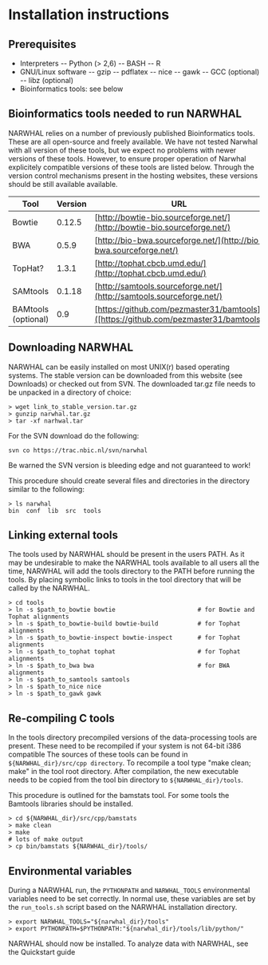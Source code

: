 # Installation instructions

## Prerequisites

- Interpreters
  -- Python (> 2,6)
  -- BASH
  -- R
- GNU/Linux software
  -- gzip
  -- pdflatex
  -- nice
  -- gawk
  -- GCC (optional)
  -- libz (optional)
- Bioinformatics tools: see below

## Bioinformatics tools needed to run NARWHAL

NARWHAL relies on a number of previously published Bioinformatics tools. These are all open-source and freely available. We have not tested Narwhal with all version of these tools, but we expect no problems with newer versions of these tools. However, to ensure proper operation of Narwhal explicitely compatible versions of these tools are listed below. Through the version control mechanisms present in the hosting websites, these versions should be still available available.

| Tool | Version | URL |
| ---- | ------- | --- |
| Bowtie | 0.12.5 | [http://bowtie-bio.sourceforge.net/](http://bowtie-bio.sourceforge.net/) |
| BWA | 0.5.9 | [http://bio-bwa.sourceforge.net/](http://bio-bwa.sourceforge.net/) |
| TopHat? | 1.3.1 | [http://tophat.cbcb.umd.edu/](http://tophat.cbcb.umd.edu/) |
| SAMtools | 0.1.18 | [http://samtools.sourceforge.net/](http://samtools.sourceforge.net/) |
| BAMtools (optional) | 0.9 | [https://github.com/pezmaster31/bamtools]([https://github.com/pezmaster31/bamtools) |

## Downloading NARWHAL

NARWHAL can be easily installed on most UNIX(r) based operating systems. The stable version can be downloaded from this website (see Downloads) or checked out from SVN. The downloaded tar.gz file needs to be unpacked in a directory of choice:

``` 
> wget link_to_stable_version.tar.gz
> gunzip narwhal.tar.gz
> tar -xf narhwal.tar
``` 

For the SVN download do the following:

```
svn co https://trac.nbic.nl/svn/narwhal
```

Be warned the SVN version is bleeding edge and not guaranteed to work!

This procedure should create several files and directories in the directory similar to the following:

```
> ls narwhal
bin  conf  lib  src  tools
```

## Linking external tools

The tools used by NARWHAL should be present in the users PATH. As it may be undesirable to make the NARWHAL tools available to all users all the time, NARWHAL will add the tools directory to the PATH before running the tools. By placing symbolic links to tools in the tool directory that will be called by the NARWHAL.

```
> cd tools
> ln -s $path_to_bowtie bowtie                       # for Bowtie and Tophat alignments
> ln -s $path_to_bowtie-build bowtie-build           # for Tophat alignments
> ln -s $path_to_bowtie-inspect bowtie-inspect       # for Tophat alignments
> ln -s $path_to_tophat tophat                       # for Tophat alignments
> ln -s $path_to_bwa bwa                             # for BWA alignments
> ln -s $path_to_samtools samtools
> ln -s $path_to_nice nice
> ln -s $path_to_gawk gawk
```

## Re-compiling C tools

In the tools directory precompiled versions of the data-processing tools are present. These need to be recompiled if your system is not 64-bit i386 compatible The sources of these tools can be found in `${NARWHAL_dir}/src/cpp directory`. To recompile a tool type "make clean; make" in the tool root directory. After compilation, the new executable needs to be copied from the tool bin directory to `${NARWHAL_dir}/tools`.

This procedure is outlined for the bamstats tool. For some tools the Bamtools libraries should be installed.

```
> cd ${NARWHAL_dir}/src/cpp/bamstats
> make clean
> make
# lots of make output
> cp bin/bamstats ${NARWHAL_dir}/tools/
```

## Environmental variables

During a NARWHAL run, the `PYTHONPATH` and `NARWHAL_TOOLS` environmental variables need to be set correctly. 
In normal use, these variables are set by the `run_tools.sh` script based on the NARWHAL installation directory.

```
> export NARWHAL_TOOLS="${narwhal_dir}/tools"
> export PYTHONPATH=$PYTHONPATH:"${narwhal_dir}/tools/lib/python/"
```

NARWHAL should now be installed. To analyze data with NARWHAL, see the Quickstart guide
